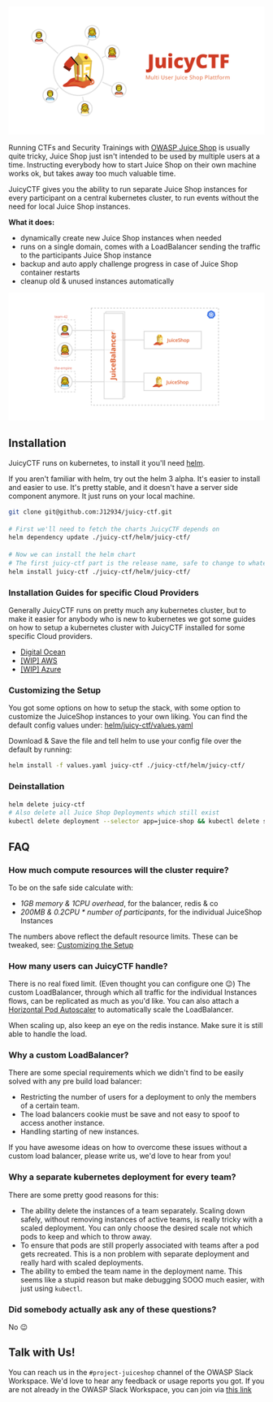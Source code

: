 ![JuicyCTF, Multi User Juice Shop Platform](./cover.svg)

Running CTFs and Security Trainings with [OWASP Juice Shop](https://github.com/bkimminich/juice-shop) is usually quite tricky, Juice Shop just isn't intended to be used by multiple users at a time.
Instructing everybody how to start Juice Shop on their own machine works ok, but takes away too much valuable time.

JuicyCTF gives you the ability to run separate Juice Shop instances for every participant on a central kubernetes cluster, to run events without the need for local Juice Shop instances.

**What it does:**

- dynamically create new Juice Shop instances when needed
- runs on a single domain, comes with a LoadBalancer sending the traffic to the participants Juice Shop instance
- backup and auto apply challenge progress in case of Juice Shop container restarts
- cleanup old & unused instances automatically

![JuicyCTF, High Level Architecture Diagram](./high-level-architecture.svg)

## Installation

JuicyCTF runs on kubernetes, to install it you'll need [helm](https://helm.sh).

If you aren't familiar with helm, try out the helm 3 alpha.
It's easier to install and easier to use. It's pretty stable, and it doesn't have a server side component anymore. It just runs on your local machine.

```sh
git clone git@github.com:J12934/juicy-ctf.git

# First we'll need to fetch the charts JuicyCTF depends on
helm dependency update ./juicy-ctf/helm/juicy-ctf/

# Now we can install the helm chart
# The first juicy-ctf part is the release name, safe to change to whatever you like.
helm install juicy-ctf ./juicy-ctf/helm/juicy-ctf/
```

### Installation Guides for specific Cloud Providers

Generally JuicyCTF runs on pretty much any kubernetes cluster, but to make it easier for anybody who is new to kubernetes we got some guides on how to setup a kubernetes cluster with JuicyCTF installed for some specific Cloud providers.

- [Digital Ocean](./guides/digital-ocean/digital-ocean.md)
- [\[WIP\] AWS](./guides/aws/aws.md)
- [\[WIP\] Azure](./guides/azure/azure.md)

### Customizing the Setup

You got some options on how to setup the stack, with some option to customize the JuiceShop instances to your own liking.
You can find the default config values under: [helm/juicy-ctf/values.yaml](./helm/juicy-ctf/values.yaml)

Download & Save the file and tell helm to use your config file over the default by running:

```sh
helm install -f values.yaml juicy-ctf ./juicy-ctf/helm/juicy-ctf/
```

### Deinstallation

```sh
helm delete juicy-ctf
# Also delete all Juice Shop Deployments which still exist
kubectl delete deployment --selector app=juice-shop && kubectl delete service --selector app=juice-shop
```

## FAQ

### How much compute resources will the cluster require?

To be on the safe side calculate with:

- _1GB memory & 1CPU overhead_, for the balancer, redis & co
- _200MB & 0.2CPU \* number of participants_, for the individual JuiceShop Instances

The numbers above reflect the default resource limits. These can be tweaked, see: [Customizing the Setup](#customizing-the-setup)

### How many users can JuicyCTF handle?

There is no real fixed limit. (Even thought you can configure one 😉)
The custom LoadBalancer, through which all traffic for the individual Instances flows, can be replicated as much as you'd like.
You can also attach a [Horizontal Pod Autoscaler](https://kubernetes.io/docs/tasks/run-application/horizontal-pod-autoscale/) to automatically scale the LoadBalancer.

When scaling up, also keep an eye on the redis instance. Make sure it is still able to handle the load.

### Why a custom LoadBalancer?

There are some special requirements which we didn't find to be easily solved with any pre build load balancer:

- Restricting the number of users for a deployment to only the members of a certain team.
- The load balancers cookie must be save and not easy to spoof to access another instance.
- Handling starting of new instances.

If you have awesome ideas on how to overcome these issues without a custom load balancer, please write us, we'd love to hear from you!

### Why a separate kubernetes deployment for every team?

There are some pretty good reasons for this:

- The ability delete the instances of a team separately. Scaling down safely, without removing instances of active teams, is really tricky with a scaled deployment. You can only choose the desired scale not which pods to keep and which to throw away.
- To ensure that pods are still properly associated with teams after a pod gets recreated. This is a non problem with separate deployment and really hard with scaled deployments.
- The ability to embed the team name in the deployment name. This seems like a stupid reason but make debugging SOOO much easier, with just using `kubectl`.

### Did somebody actually ask any of these questions?

No 😉

## Talk with Us!

You can reach us in the `#project-juiceshop` channel of the OWASP Slack Workspace. We'd love to hear any feedback or usage reports you got. If you are not already in the OWASP Slack Workspace, you can join via [this link](http://owaspslack.com/)
